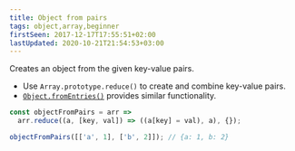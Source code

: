 ```yaml
---
title: Object from pairs
tags: object,array,beginner
firstSeen: 2017-12-17T17:55:51+02:00
lastUpdated: 2020-10-21T21:54:53+03:00
---
```


Creates an object from the given key-value pairs.

- Use `Array.prototype.reduce()` to create and combine key-value pairs.
- [`Object.fromEntries()`](https://developer.mozilla.org/en-US/docs/Web/JavaScript/Reference/Global_Objects/Object/fromEntries) provides similar functionality.

```js
const objectFromPairs = arr =>
  arr.reduce((a, [key, val]) => ((a[key] = val), a), {});
```

```js
objectFromPairs([['a', 1], ['b', 2]]); // {a: 1, b: 2}
```
